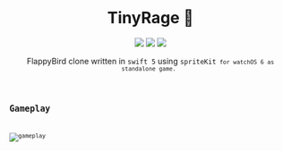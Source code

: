 <br>

<h1 align="center">TinyRage 🐧</h1>

<p align="center">
  <a href="https://developer.apple.com/swift/"><img src="https://badgen.net/badge/Swift/5.2/orange"/></a>
  <a href="https://github.com/lalabuy948/TinyRage/releases"><img src="https://badgen.net/github/release/lalabuy948/TinyRage"/></a>
  <a href="/LICENCE"><img src="https://img.shields.io/badge/licence-ccpl-green"/></a>
</p>

<p align="center">
  FlappyBird clone written in <code>swift 5</code> using <code>spriteKit<code> for watchOS 6 as standalone game. 
</p>

## Gameplay

![gameplay](Static/1.0/gameplay-1.0.gif)